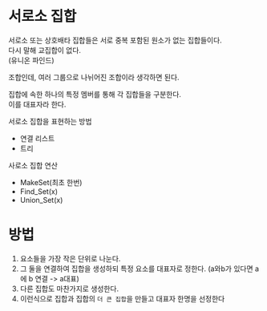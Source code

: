 # 서로소 집합
서로소 또는 상호배타 집합들은 서로 중복 포함된 원소가 없는 집합들이다.   
다시 말해 교집합이 없다.  
(유니온 파인드)   

조합인데, 여러 그룹으로 나뉘어진 조합이라 생각하면 된다.  


집합에 속한 하나의 특정 멤버를 통해 각 집합들을 구분한다.     
이를 대표자라 한다.    
  
서로소 집합을 표현하는 방법   
* 연결 리스트 
* 트리 

사로소 집합 연산
* MakeSet(최초 한번)  
* Find_Set(x)
* Union_Set(x)     

# 방법
1. 요소들을 가장 작은 단위로 나눈다.
2. 그 둘을 연결하여 집합을 생성하되 특정 요소를 대표자로 정한다. (a와b가 있다면 a에 b 연결 -> a대표)   
3. 다른 집합도 마찬가지로 생성한다.  
4. 이런식으로 집합과 집합의 `더 큰 집합`을 만들고 대표자 한명을 선정한다    
